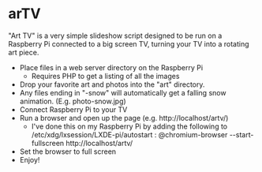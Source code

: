 # arTV
"Art TV" is a very simple slideshow script designed to be run on a Raspberry Pi connected to a big screen TV, turning your TV into a rotating art piece.

- Place files in a web server directory on the Raspberry Pi
  - Requires PHP to get a listing of all the images
- Drop your favorite art and photos into the "art" directory.
 - Any files ending in "-snow" will automatically get a falling snow animation. (E.g. photo-snow.jpg)
- Connect Raspberry Pi to your TV
- Run a browser and open up the page (e.g. http://localhost/artv/)
  - I've done this on my Raspberry Pi by adding the following to /etc/xdg/lxsession/LXDE-pi/autostart : @chromium-browser --start-fullscreen http://localhost/artv/ 
- Set the browser to full screen
- Enjoy!
